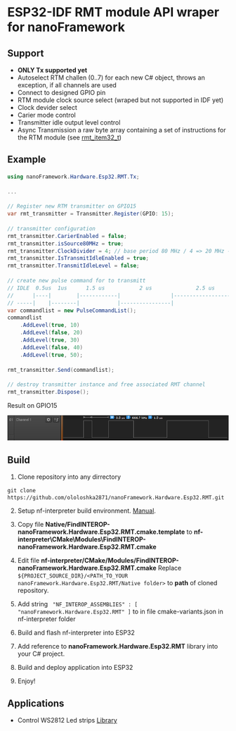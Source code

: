 # ESP32-IDF RMT module API wraper for nanoFramework

## Support
* __ONLY Tx supported yet__
* Autoselect RTM challen (0..7) for each new C# object, throws an exception, if all channels are used
* Connect to designed GPIO pin
* RTM module clock source select (wraped but not supported in IDF yet)
* Clock devider select
* Carier mode control
* Transmitter idle output level control
* Async Transmission a raw byte array containing a set of instructions for the RTM module (see [rmt_item32_t](https://github.com/espressif/esp-idf/blob/39f090a4f/components/soc/esp32/include/soc/rmt_struct.h))

## Example
```cs
using nanoFramework.Hardware.Esp32.RMT.Tx;

...

// Register new RTM transmitter on GPIO15
var rmt_transmitter = Transmitter.Register(GPIO: 15);

// transmitter configuration
rmt_transmitter.CarierEnabled = false;
rmt_transmitter.isSource80MHz = true;
rmt_transmitter.ClockDivider = 4; // base period 80 MHz / 4 => 20 MHz -> 0.05 us
rmt_transmitter.IsTransmitIdleEnabled = true;
rmt_transmitter.TransmitIdleLevel = false;

// create new pulse command for to transmitt
// IDLE  0.5us  1us      1.5 us			  2 us				2.5 us			IDLE..
//      |----|		  |------------|			    |--------------------|
// -----|	 |--------|			   |----------------|					 |------
var commandlist = new PulseCommandList();
commandlist
	.AddLevel(true, 10)
	.AddLevel(false, 20)
	.AddLevel(true, 30)
	.AddLevel(false, 40)
	.AddLevel(true, 50);

rmt_transmitter.Send(commandlist);

// destroy transmitter instance and free associated RMT channel
rmt_transmitter.Dispose();
```
Result on GPIO15

![Logick_analiser](asserts/example_pilses.png)

## Build

1. Clone repository into any dirrectory
```
git clone https://github.com/ololoshka2871/nanoFramework.Hardware.Esp32.RMT.git
```

2. Setup nf-interpreter build environment. [Manual](http://docs.nanoframework.net/articles/getting-started-guides/build-esp32.html).

3. Copy file **Native/FindINTEROP-nanoFramework.Hardware.Esp32.RMT.cmake.template** to **nf-interpreter\CMake\Modules\FindINTEROP-nanoFramework.Hardware.Esp32.RMT.cmake**

4. Edit file **nf-interpreter/CMake/Modules/FindINTEROP-nanoFramework.Hardware.Esp32.RMT.cmake**
Replace `${PROJECT_SOURCE_DIR}/<PATH_TO_YOUR nanoFramework.Hardware.Esp32.RMT/Native folder>` to **path** of cloned repository.

5. Add string `
"NF_INTEROP_ASSEMBLIES" : [ "nanoFramework.Hardware.Esp32.RMT" ]` to in file cmake-variants.json in nf-interpreter folder

6. Build and flash nf-interpreter into ESP32

7. Add reference to **nanoFramework.Hardware.Esp32.RMT** library into your C# project.

8. Build and deploy application into ESP32

9. Enjoy!

## Applications
* Control WS2812 Led strips [Library](https://github.com/ololoshka2871/nanoFramework.Hardware.Esp32.RMT.NeoPixel.git)
